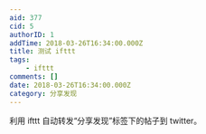 ```yaml
---
aid: 377
cid: 5
authorID: 1
addTime: 2018-03-26T16:34:00.000Z
title: 测试 ifttt
tags:
    - ifttt
comments: []
date: 2018-03-26T16:34:00.000Z
category: 分享发现
---
```


利用 ifttt 自动转发“分享发现”标签下的帖子到 twitter。
